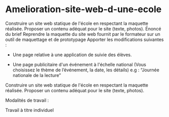 # Amelioration-site-web-d-une-ecole
Construire un site web statique de l'école en respectant la maquette réalisée. Proposer un contenu adéquat pour le site (texte, photos). 
Énoncé du brief
Reprendre la maquette du site web fournit par le formateur sur un outil de maquettage et de prototypage
Apporter les modifications suivantes :

- Une page relative à une application de suivie des élèves.

- Une page publicitaire d'un événement à l'échelle national (Vous choisissez le thème de l’événement, la date, les détails) e.g : “Journée nationale de la lecture”

Construire un site web statique de l'école en respectant la maquette réalisée.
Proposer un contenu adéquat pour le site (texte, photos). 



Modalités de travail :

Travail à titre individuel 
